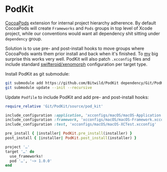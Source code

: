 # PodKit

[CocoaPods](https://github.com/CocoaPods/CocoaPods) extension for internal project hierarchy adherence. By default CocoaPods will create `Frameworks` and
`Pods` groups in top level of Xcode project, while our conventions would want all dependency shit sitting under `dependency` group.

Solution is to use pre- and post-install hooks to move groups where CocoaPods wants them prior install and back when it's finished. To [my](https://github.com/ianbytchek) big surprise this works very well. PodKit will also patch `.xcconfig` files and include standard [swifteroid/xenomorph](https://github.com/swifteroid/xenomorph) configuration per target type.

Install PodKit as git submodule:

```sh
git submodule add https://github.com/Bitwild/PodKit dependency/Git/PodKit
git submodule update --init --recursive
```

Update `Podfile` to include PodKit and add pre- and post-install hooks:

```ruby
require_relative 'Git/PodKit/source/pod_kit'

include_configuration :application, 'xcconfigs/macOS/macOS-Application.xcconfig'
include_configuration :framework, 'xcconfigs/macOS/macOS-Framework.xcconfig'
include_configuration :test, 'xcconfigs/macOS/macOS-XCTest.xcconfig'

pre_install { |installer| PodKit.pre_install(installer) }
post_install { |installer| PodKit.post_install(installer) }

project '…'
target '…' do
  use_frameworks!
  pod '…', '~> 1.0.0'
end
```